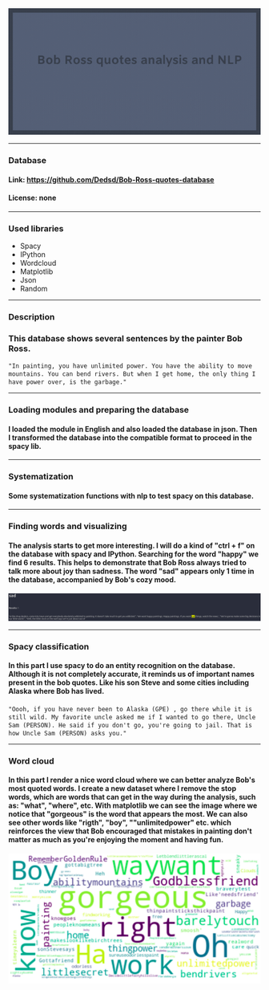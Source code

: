 <img src='images/quotesanalysis.gif' width=900>

---

### Database

#### Link: https://github.com/Dedsd/Bob-Ross-quotes-database
#### License: none

---

### Used libraries

- Spacy
- IPython
- Wordcloud
- Matplotlib
- Json
- Random

---

### Description

### This database shows several sentences by the painter Bob Ross.

```
"In painting, you have unlimited power. You have the ability to move mountains. You can bend rivers. But when I get home, the only thing I have power over, is the garbage."
```

---

### Loading modules and preparing the database

#### I loaded the module in English and also loaded the database in json. Then I transformed the database into the compatible format to proceed in the spacy lib.

---

### Systematization

#### Some systematization functions with nlp to test spacy on this database.

---

### Finding words and visualizing

#### The analysis starts to get more interesting. I will do a kind of "ctrl + f" on the database with spacy and IPython. Searching for the word "happy" we find 6 results. This helps to demonstrate that Bob Ross always tried to talk more about joy than sadness. The word "sad" appears only 1 time in the database, accompanied by Bob's cozy mood.

<img src='images/fw.png'>

---

### Spacy classification

#### In this part I use spacy to do an entity recognition on the database. Although it is not completely accurate, it reminds us of important names present in the bob quotes. Like his son Steve and some cities including Alaska where Bob has lived.

```
"Oooh, if you have never been to Alaska (GPE) , go there while it is still wild. My favorite uncle asked me if I wanted to go there, Uncle Sam (PERSON). He said if you don't go, you're going to jail. That is how Uncle Sam (PERSON) asks you."
```

---

### Word cloud

#### In this part I render a nice word cloud where we can better analyze Bob's most quoted words. I create a new dataset where I remove the stop words, which are words that can get in the way during the analysis, such as: "what", "where", etc. With matplotlib we can see the image where we notice that "gorgeous" is the word that appears the most. We can also see other words like "rigth", "boy", ""unlimitedpower" etc. which reinforces the view that Bob encouraged that mistakes in painting don't matter as much as you're enjoying the moment and having fun.

<img src='images/wc.png'>